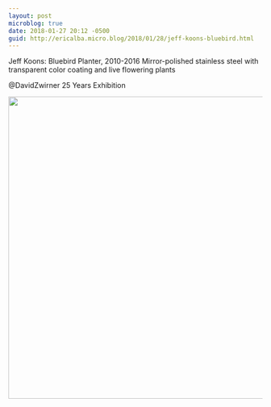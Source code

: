 ```yaml
---
layout: post
microblog: true
date: 2018-01-27 20:12 -0500
guid: http://ericalba.micro.blog/2018/01/28/jeff-koons-bluebird.html
---
```

Jeff Koons: Bluebird Planter, 2010-2016
Mirror-polished stainless steel with transparent color coating and live flowering plants

@DavidZwirner 25 Years Exhibition

<img src="http://micro.ericalba.com/uploads/2018/285f255cc5.jpg" width="600" height="600" />
